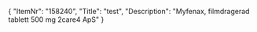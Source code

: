 {
  "ItemNr": "158240",
  "Title": "test",
  "Description": "Myfenax, filmdragerad tablett 500 mg 2care4 ApS"
}